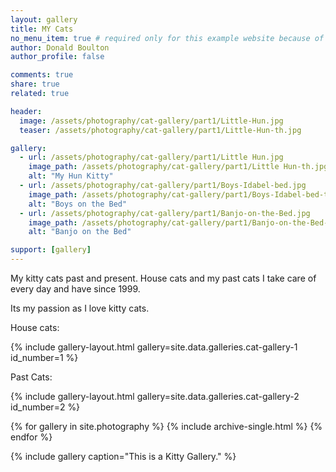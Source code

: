 ```yaml
---
layout: gallery
title: MY Cats
no_menu_item: true # required only for this example website because of menu construction
author: Donald Boulton
author_profile: false

comments: true
share: true
related: true

header:
  image: /assets/photography/cat-gallery/part1/Little-Hun.jpg
  teaser: /assets/photography/cat-gallery/part1/Little-Hun-th.jpg

gallery:
  - url: /assets/photography/cat-gallery/part1/Little Hun.jpg
    image_path: /assets/photography/cat-gallery/part1/Little Hun-th.jpg
    alt: "My Hun Kitty"
  - url: /assets/photography/cat-gallery/part1/Boys-Idabel-bed.jpg
    image_path: /assets/photography/cat-gallery/part1/Boys-Idabel-bed-th.jpg
    alt: "Boys on the Bed"
  - url: /assets/photography/cat-gallery/part1/Banjo-on-the-Bed.jpg
    image_path: /assets/photography/cat-gallery/part1/Banjo-on-the-Bed-th.jpg
    alt: "Banjo on the Bed"

support: [gallery]
---
```


My kitty cats past and present. House cats and my past cats I take care of every day and have since 1999.

Its my passion as I love kitty cats.

House cats:

{% include gallery-layout.html gallery=site.data.galleries.cat-gallery-1 id_number=1 %}

Past Cats:

{% include gallery-layout.html gallery=site.data.galleries.cat-gallery-2 id_number=2 %}

{% for gallery in site.photography %}
  {% include archive-single.html %}
{% endfor %}

{% include gallery caption="This is a Kitty Gallery." %}